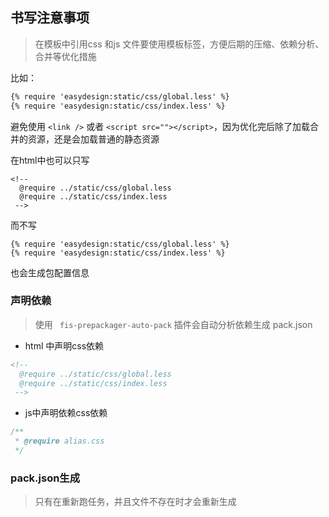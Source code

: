 ## 书写注意事项

> 在模板中引用css 和js 文件要使用模板标签，方便后期的压缩、依赖分析、合并等优化措施

比如：
```html
{% require 'easydesign:static/css/global.less' %}
{% require 'easydesign:static/css/index.less' %}
```

避免使用 ``<link />`` 或者 ``<script src=""></script>``，因为优化完后除了加载合并的资源，还是会加载普通的静态资源

在html中也可以只写

```
<!--
  @require ../static/css/global.less
  @require ../static/css/index.less
 -->
```
而不写
```
{% require 'easydesign:static/css/global.less' %}
{% require 'easydesign:static/css/index.less' %}
```
也会生成包配置信息

### 声明依赖

> 使用 `` fis-prepackager-auto-pack`` 插件会自动分析依赖生成 pack.json

- html 中声明css依赖

```html
<!--
  @require ../static/css/global.less
  @require ../static/css/index.less
 -->
```

- js中声明依赖css依赖

```javascript
/**
 * @require alias.css
 */
```

### pack.json生成

> 只有在重新跑任务，并且文件不存在时才会重新生成


